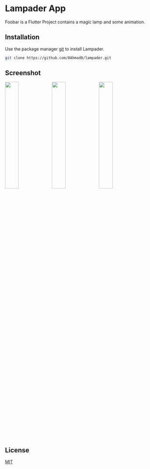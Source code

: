# Lampader App

Foobar is a Flutter Project contains a magic lamp and some animation.

## Installation

Use the package manager [git](https://git-scm.com/downloads) to install Lampader.

```bash
git clone https://github.com/0Ahmad0/lampader.git
```

## Screenshot
<div>
<img src="https://github.com/user-attachments/assets/a5bb6a6a-e675-4b57-9e21-7b5abf3fde9c" width=30% height=30%>
<img src="https://github.com/user-attachments/assets/0088877d-0fec-49f7-8101-e10d5481517c" width=30% height=30%>
<img src="https://github.com/user-attachments/assets/179da81c-6e8c-45e7-b6f3-fcc58b543ccd" width=30% height=30%>
</div>

## License

[MIT](https://choosealicense.com/licenses/mit/)
